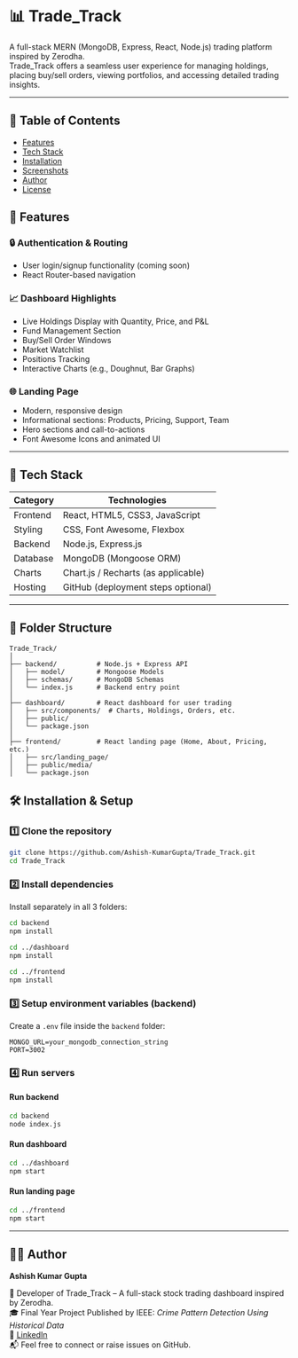 # 📊 Trade_Track

A full-stack MERN (MongoDB, Express, React, Node.js) trading platform inspired by Zerodha.  
Trade_Track offers a seamless user experience for managing holdings, placing buy/sell orders, viewing portfolios, and accessing detailed trading insights.

---


## 📌 Table of Contents

- [Features](#-features)
- [Tech Stack](#-tech-stack)
- [Installation](#-installation)
- [Screenshots](#-screenshots)
- [Author](#-author)
- [License](#-license)



## 🚀 Features

### 🔒 Authentication & Routing
- User login/signup functionality (coming soon)
- React Router-based navigation

### 📈 Dashboard Highlights
- Live Holdings Display with Quantity, Price, and P&L
- Fund Management Section
- Buy/Sell Order Windows
- Market Watchlist
- Positions Tracking
- Interactive Charts (e.g., Doughnut, Bar Graphs)

### 🌐 Landing Page
- Modern, responsive design
- Informational sections: Products, Pricing, Support, Team
- Hero sections and call-to-actions
- Font Awesome Icons and animated UI

---

## 🧰 Tech Stack

| Category      | Technologies                            |
|---------------|-----------------------------------------|
| Frontend      | React, HTML5, CSS3, JavaScript          |
| Styling       | CSS, Font Awesome, Flexbox              |
| Backend       | Node.js, Express.js                     |
| Database      | MongoDB (Mongoose ORM)                  |
| Charts        | Chart.js / Recharts (as applicable)     |
| Hosting       | GitHub (deployment steps optional)      |

---

## 📁 Folder Structure

```
Trade_Track/
│
├── backend/          # Node.js + Express API
│   ├── model/        # Mongoose Models
│   ├── schemas/      # MongoDB Schemas
│   └── index.js      # Backend entry point
│
├── dashboard/        # React dashboard for user trading
│   ├── src/components/  # Charts, Holdings, Orders, etc.
│   ├── public/
│   └── package.json
│
├── frontend/         # React landing page (Home, About, Pricing, etc.)
│   ├── src/landing_page/
│   ├── public/media/
│   └── package.json
```


## 🛠️ Installation & Setup

### 1️⃣ Clone the repository

```bash
git clone https://github.com/Ashish-KumarGupta/Trade_Track.git
cd Trade_Track
```

### 2️⃣ Install dependencies

Install separately in all 3 folders:

```bash
cd backend
npm install

cd ../dashboard
npm install

cd ../frontend
npm install
```

### 3️⃣ Setup environment variables (backend)

Create a `.env` file inside the `backend` folder:

```
MONGO_URL=your_mongodb_connection_string
PORT=3002
```

### 4️⃣ Run servers

#### Run backend
```bash
cd backend
node index.js
```

#### Run dashboard
```bash
cd ../dashboard
npm start
```

#### Run landing page
```bash
cd ../frontend
npm start
```

---

## 🧑‍💻 Author

**Ashish Kumar Gupta**

💼 Developer of Trade_Track – A full-stack stock trading dashboard inspired by Zerodha.  
🎓 Final Year Project Published by IEEE: _Crime Pattern Detection Using Historical Data_  
🔗 [LinkedIn](https://www.linkedin.com/in/ashish-kumar-gupta/)  
📬 Feel free to connect or raise issues on GitHub.
